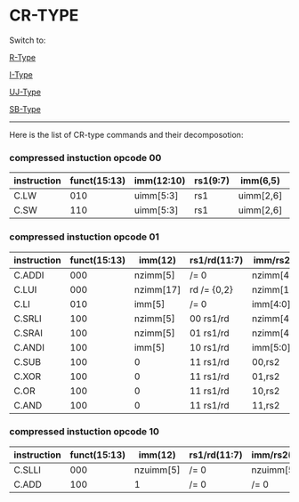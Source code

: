 # CR-TYPE


Switch to:

[R-Type](/docs/r_type.md)

[I-Type](/docs/i_type.md)

[UJ-Type](/docs/uj_type.md)

[SB-Type](/docs/sb_type.md)

---

Here is the list of CR-type commands and their decomposotion:

### compressed instuction opcode 00
| instruction | funct(15:13) | imm(12:10) | rs1(9:7) | imm(6,5)  | rd/rs2(4:2) | opcode(1,0) |
| ----------- | ------------ | ---------- | -------- | --------- | ----------- | ----------- |
| C.LW        | 010          | uimm[5:3]  | rs1      | uimm[2,6] | rd          | 00          |
| C.SW        | 110          | uimm[5:3]  | rs1      | uimm[2,6] | rs2         | 00          |


### compressed instuction opcode 01
| instruction | funct(15:13) | imm(12)   | rs1/rd(11:7) | imm/rs2(6:2) | opcode(1,0) |
| ----------- | ------------ | --------- | ------------ | ------------ | ----------- |
| C.ADDI      | 000          | nzimm[5]  | /= 0         | nzimm[4:0]   | 01          |
| C.LUI       | 000          | nzimm[17] | rd /= {0,2}  | nzimm[16:12] | 01          |
| C.LI        | 010          | imm[5]    | /= 0         | imm[4:0]     | 01          |
| C.SRLI      | 100          | nzimm[5]  | 00    rs1/rd | nzimm[4:0]   | 01          |
| C.SRAI      | 100          | nzimm[5]  | 01    rs1/rd | nzimm[4:0]   | 01          |
| C.ANDI      | 100          | imm[5]    | 10    rs1/rd | imm[5:0]     | 01          |
| C.SUB       | 100          | 0         | 11    rs1/rd | 00,rs2       | 01          |
| C.XOR       | 100          | 0         | 11    rs1/rd | 01,rs2       | 01          |
| C.OR        | 100          | 0         | 11    rs1/rd | 10,rs2       | 01          |
| C.AND       | 100          | 0         | 11    rs1/rd | 11,rs2       | 01          |


### compressed instuction opcode 10
| instruction | funct(15:13) | imm(12)   | rs1/rd(11:7) | imm/rs2(6:2) | opcode(1,0) |
| ----------- | ------------ | --------- | ------------ | ------------ | ----------- |
| C.SLLI      | 000          | nzuimm[5] | /= 0         | nzuimm[5:0]  | 10          |
| C.ADD       | 100          | 1         | /= 0         | /= 0         | 10          |

